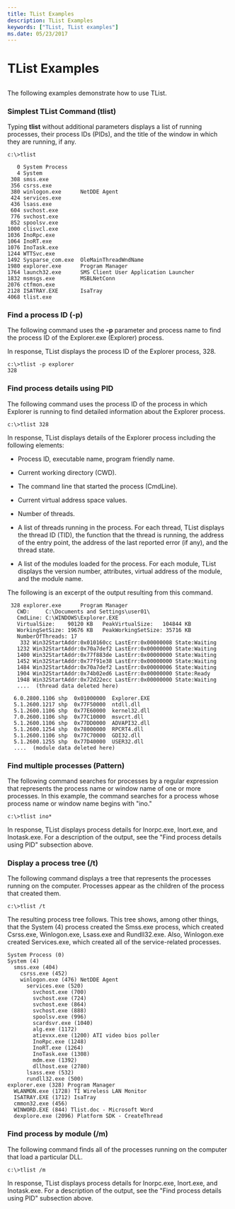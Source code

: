 ```yaml
---
title: TList Examples
description: TList Examples
keywords: ["TList, TList examples"]
ms.date: 05/23/2017
---
```


# TList Examples


## <span id="ddk_tlist_examples_dtools"></span><span id="DDK_TLIST_EXAMPLES_DTOOLS"></span>


The following examples demonstrate how to use TList.

### <span id="simplest_tlist_command__tlist_"></span><span id="SIMPLEST_TLIST_COMMAND__TLIST_"></span>Simplest TList Command (tlist)

Typing **tlist** without additional parameters displays a list of running processes, their process IDs (PIDs), and the title of the window in which they are running, if any.

```console
c:\>tlist

   0 System Process  
   4 System          
 308 smss.exe        
 356 csrss.exe         
 380 winlogon.exe      NetDDE Agent
 424 services.exe    
 436 lsass.exe       
 604 svchost.exe     
 776 svchost.exe     
 852 spoolsv.exe     
1000 clisvcl.exe     
1036 InoRpc.exe      
1064 InoRT.exe       
1076 InoTask.exe     
1244 WTTSvc.exe        
1492 Sysparse_com.exe  OleMainThreadWndName
1980 explorer.exe      Program Manager
1764 launch32.exe      SMS Client User Application Launcher 
1832 msmsgs.exe        MSBLNetConn
2076 ctfmon.exe        
2128 ISATRAY.EXE       IsaTray
4068 tlist.exe   
```

### <span id="find_a_process_id___p_"></span><span id="FIND_A_PROCESS_ID___P_"></span>Find a process ID (-p)

The following command uses the **-p** parameter and process name to find the process ID of the Explorer.exe (Explorer) process.

In response, TList displays the process ID of the Explorer process, 328.

```console
c:\>tlist -p explorer
328
```

### <span id="find_process_details_using_pid"></span><span id="FIND_PROCESS_DETAILS_USING_PID"></span>Find process details using PID

The following command uses the process ID of the process in which Explorer is running to find detailed information about the Explorer process.

```console
c:\>tlist 328
```

In response, TList displays details of the Explorer process including the following elements:

-   Process ID, executable name, program friendly name.

-   Current working directory (CWD).

-   The command line that started the process (CmdLine).

-   Current virtual address space values.

-   Number of threads.

-   A list of threads running in the process. For each thread, TList displays the thread ID (TID), the function that the thread is running, the address of the entry point, the address of the last reported error (if any), and the thread state.

-   A list of the modules loaded for the process. For each module, TList displays the version number, attributes, virtual address of the module, and the module name.

The following is an excerpt of the output resulting from this command.

```console
 328 explorer.exe      Program Manager
   CWD:     C:\Documents and Settings\user01\
   CmdLine: C:\WINDOWS\Explorer.EXE
   VirtualSize:    90120 KB   PeakVirtualSize:   104844 KB
   WorkingSetSize: 19676 KB   PeakWorkingSetSize: 35716 KB
   NumberOfThreads: 17
    332 Win32StartAddr:0x010160cc LastErr:0x00000008 State:Waiting
   1232 Win32StartAddr:0x70a7def2 LastErr:0x00000000 State:Waiting
   1400 Win32StartAddr:0x77f883de LastErr:0x00000000 State:Waiting
   1452 Win32StartAddr:0x77f91e38 LastErr:0x00000000 State:Waiting
   1484 Win32StartAddr:0x70a7def2 LastErr:0x00000006 State:Waiting
   1904 Win32StartAddr:0x74b02ed6 LastErr:0x00000000 State:Ready
   1948 Win32StartAddr:0x72d22ecc LastErr:0x00000000 State:Waiting
   ....  (thread data deleted here)

  6.0.2800.1106 shp  0x01000000  Explorer.EXE
  5.1.2600.1217 shp  0x77F50000  ntdll.dll
  5.1.2600.1106 shp  0x77E60000  kernel32.dll
  7.0.2600.1106 shp  0x77C10000  msvcrt.dll
  5.1.2600.1106 shp  0x77DD0000  ADVAPI32.dll
  5.1.2600.1254 shp  0x78000000  RPCRT4.dll
  5.1.2600.1106 shp  0x77C70000  GDI32.dll
  5.1.2600.1255 shp  0x77D40000  USER32.dll
  ....  (module data deleted here)
```

### <span id="find_multiple_processes__pattern_"></span><span id="FIND_MULTIPLE_PROCESSES__PATTERN_"></span>Find multiple processes (Pattern)

The following command searches for processes by a regular expression that represents the process name or window name of one or more processes. In this example, the command searches for a process whose process name or window name begins with "ino."

```console
c:\>tlist ino*
```

In response, TList displays process details for Inorpc.exe, Inort.exe, and Inotask.exe. For a description of the output, see the "Find process details using PID" subsection above.

### <span id="display_a_process_tree___t_"></span><span id="DISPLAY_A_PROCESS_TREE___T_"></span>Display a process tree (/t)

The following command displays a tree that represents the processes running on the computer. Processes appear as the children of the process that created them.

```console
c:\>tlist /t
```

The resulting process tree follows. This tree shows, among other things, that the System (4) process created the Smss.exe process, which created Csrss.exe, Winlogon.exe, Lsass.exe and Rundll32.exe. Also, Winlogon.exe created Services.exe, which created all of the service-related processes.

```console
System Process (0)
System (4)
  smss.exe (404)
    csrss.exe (452)
    winlogon.exe (476) NetDDE Agent
      services.exe (520)
        svchost.exe (700)
        svchost.exe (724)
        svchost.exe (864)
        svchost.exe (888)
        spoolsv.exe (996)
        scardsvr.exe (1040)
        alg.exe (1172)
        atievxx.exe (1200) ATI video bios poller
        InoRpc.exe (1248)
        InoRT.exe (1264)
        InoTask.exe (1308)
        mdm.exe (1392)
        dllhost.exe (2780)
      lsass.exe (532)
      rundll32.exe (500)
explorer.exe (328) Program Manager
  WLANMON.exe (1728) TI Wireless LAN Monitor
  ISATRAY.EXE (1712) IsaTray
  cmmon32.exe (456)
  WINWORD.EXE (844) Tlist.doc - Microsoft Word
  dexplore.exe (2096) Platform SDK - CreateThread
```

### <span id="find_process_by_module___m_"></span><span id="FIND_PROCESS_BY_MODULE___M_"></span>Find process by module (/m)

The following command finds all of the processes running on the computer that load a particular DLL.

```console
c:\>tlist /m 
```

In response, TList displays process details for Inorpc.exe, Inort.exe, and Inotask.exe. For a description of the output, see the "Find process details using PID" subsection above.

 

 